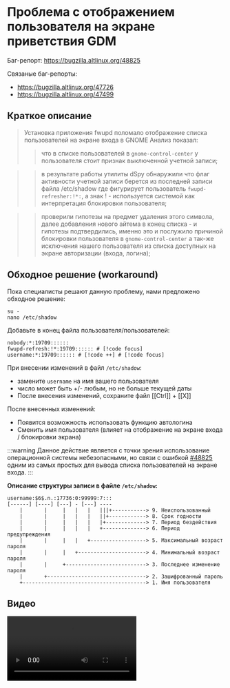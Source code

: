 # Проблема с отображением пользователя на экране приветствия GDM

Баг-репорт: <https://bugzilla.altlinux.org/48825>

Связаные баг-репорты:

- <https://bugzilla.altlinux.org/47726>
- <https://bugzilla.altlinux.org/47499>

## Краткое описание

> Установка приложения fwupd поломало отображение списка пользователей на экране входа в GNOME
> Анализ показал:
  >> что в списке пользователей в `gnome-control-center` у пользователя стоит признак выключенной учетной записи;

  >> в результате работы утилиты dSpy обнаружили что флаг активности учетной записи берется из последней записи файла /etc/shadow где фигурирует пользователь `fwupd-refresher:!*:`, а знак ! - используется системой как интерпретация блокировки пользователя;

  >> проверили гипотезы на предмет удаления этого символа, далее добавления нового айтема в конец списка - и гипотезы подтвердились, именно это и послужило причиной блокировки пользователя в `gnome-control-center` а так-же исключения нашего пользователя из списка доступных на экране авторизации (входа, логина);

## Обходное решение (workaround)

Пока специалисты решают данную проблему, нами предложено обходное решение:

```shell
su -
nano /etc/shadow
```
Добавьте в конец файла пользователя/пользователей:

```shell
nobody:*:19709::::::
fwupd-refresh:!*:19709:::::: # [!code focus]
username:*:19709:::::: # [!code ++] # [!code focus]
```

При внесении изменений в файл `/etc/shadow`:

- замените `username` на имя вашего пользователя
- число может быть +/- любым, но не больше текущей даты
- После внесения изменений, сохраните файл [[Ctrl]] + [[X]]

После внесенных изменений:

- Появится возможность использовать функцию автологина
- Сменить имя пользователя (влияет на отображение на экране входа / блокировки экрана)

:::warning
Данное действие является с точки зрения использование операционной системы небезопасными, но связи с ошибкой [#48825](https://bugzilla.altlinux.org/48825) одним из самых простых для вывода списка пользователей на экране входа.
:::

**Описание структуры записи в файле `/etc/shadow`:**

```
username:$6$.n.:17736:0:99999:7:::
[------] [----] [---] - [---] ----
    |       |     |   |   |   |||+-----------> 9. Неиспользованный
    |       |     |   |   |   ||+------------> 8. Срок годности
    |       |     |   |   |   |+-------------> 7. Период бездействия
    |       |     |   |   |   +--------------> 6. Период предупреждения
    |       |     |   |   +------------------> 5. Максимальный возраст пароля
    |       |     |   +----------------------> 4. Минимальный возраст пароля
    |       |     +--------------------------> 3. Последнее изменение пароля
    |       +--------------------------------> 2. Зашифрованный пароль
    +----------------------------------------> 1. Имя пользователя
```

## Видео

![Видео](/hidden-user-in-userlist-workaround/hidden-user-in-userlist-workaround.mp4)
